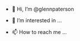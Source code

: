 - 👋 Hi, I’m @glennpaterson
- 👀 I’m interested in ...

- 📫 How to reach me ...

<!---
glennpaterson/glennpaterson is a ✨ special ✨ repository because its `README.md` (this file) appears on your GitHub profile.
You can click the Preview link to take a look at your changes.
--->
<!--START_SECTION:activity-->
